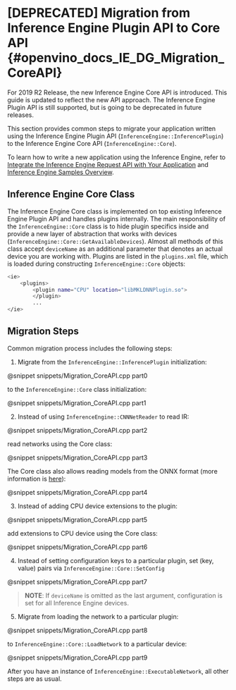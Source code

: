 [DEPRECATED] Migration from Inference Engine Plugin API to Core API {#openvino_docs_IE_DG_Migration_CoreAPI}
===============================

For 2019 R2 Release, the new Inference Engine Core API is introduced. This guide is updated to reflect the new API approach. The Inference Engine Plugin API is still supported, but is going to be deprecated in future releases.

This section provides common steps to migrate your application written using the Inference Engine Plugin API (`InferenceEngine::InferencePlugin`) to the Inference Engine Core API (`InferenceEngine::Core`). 

To learn how to write a new application using the Inference Engine, refer to [Integrate the Inference Engine Request API with Your Application](Integrate_with_customer_application_new_API.md) and [Inference Engine Samples Overview](Samples_Overview.md).

## Inference Engine Core Class

The Inference Engine Core class is implemented on top existing Inference Engine Plugin API and handles plugins internally. 
The main responsibility of the `InferenceEngine::Core` class is to hide plugin specifics inside and provide a new layer of abstraction that works with devices (`InferenceEngine::Core::GetAvailableDevices`). Almost all methods of this class accept `deviceName` as an additional parameter that denotes an actual device you are working with. Plugins are listed in the `plugins.xml` file, which is loaded during constructing `InferenceEngine::Core` objects:

```bash
<ie>
    <plugins>
        <plugin name="CPU" location="libMKLDNNPlugin.so">
        </plugin>
        ...
</ie>
```

## Migration Steps

Common migration process includes the following steps:

1. Migrate from the `InferenceEngine::InferencePlugin` initialization:

@snippet snippets/Migration_CoreAPI.cpp part0

to the `InferenceEngine::Core` class initialization:

@snippet snippets/Migration_CoreAPI.cpp part1

2. Instead of using `InferenceEngine::CNNNetReader` to read IR:

@snippet snippets/Migration_CoreAPI.cpp part2

read networks using the Core class:

@snippet snippets/Migration_CoreAPI.cpp part3

The Core class also allows reading models from the ONNX format (more information is [here](./ONNX_Support.md)):

@snippet snippets/Migration_CoreAPI.cpp part4

3. Instead of adding CPU device extensions to the plugin:

@snippet snippets/Migration_CoreAPI.cpp part5

add extensions to CPU device using the Core class:

@snippet snippets/Migration_CoreAPI.cpp part6

4. Instead of setting configuration keys to a particular plugin, set (key, value) pairs via `InferenceEngine::Core::SetConfig`

@snippet snippets/Migration_CoreAPI.cpp part7

> **NOTE**: If `deviceName` is omitted as the last argument, configuration is set for all Inference Engine devices.

5. Migrate from loading the network to a particular plugin:

@snippet snippets/Migration_CoreAPI.cpp part8

to `InferenceEngine::Core::LoadNetwork` to a particular device:

@snippet snippets/Migration_CoreAPI.cpp part9

After you have an instance of `InferenceEngine::ExecutableNetwork`, all other steps are as usual.
